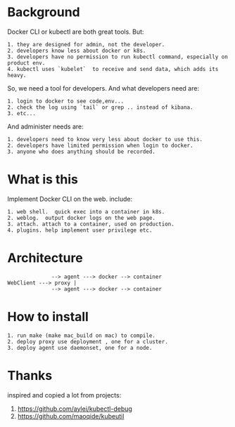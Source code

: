 # Background

Docker CLI or kubectl are both great tools. But:

	1. they are designed for admin, not the developer. 
	2. developers know less about docker or k8s.
	3. developers have no permission to run kubectl command, especially on product env.
	4. kubectl uses `kubelet`  to receive and send data, which adds its heavy.

So, we need a tool for developers.
And what developers need are:

	1. login to docker to see code,env...
	2. check the log using `tail` or grep .. instead of kibana.
    3. etc...

And administer needs are:

	1. developers need to know very less about docker to use this.
	2. developers have limited permission when login to docker. 
	3. anyone who does anything should be recorded.

# What is this
Implement Docker CLI on the web.
include:

	1. web shell.  quick exec into a container in k8s.
	2. weblog.  output docker logs on the web page.
	3. attach. attach to a container, used on production.
	4. plugins. help implement user privilege etc.



# Architecture

```
		      --> agent ---> docker --> container		
WebClient ---> proxy |
		      --> agent ---> docker --> container

```

# How to install

    1. run make (make mac_build on mac) to compile.
    2. deploy proxy use deployment , one for a cluster.
    3. deploy agent use daemonset, one for a node.


# Thanks
inspired and copied a lot from projects:
1. https://github.com/aylei/kubectl-debug
2. https://github.com/maoqide/kubeutil 


